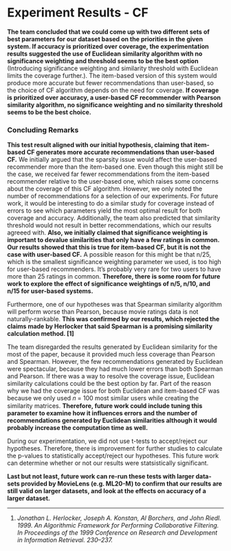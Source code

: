 # Experiment Results - CF
__The team concluded that we could come up with two different sets of best parameters for our dataset based on the priorities in the given system. If accuracy is prioritized over coverage, the experimentation results suggested the use of Euclidean similarity algorithm with no significance weighting and threshold seems to be the best option__ (Introducing significance weighting and similarity threshold with Euclidean limits the coverage further.). The item-based version of this system would produce more accurate but fewer recommendations than user-based, so the choice of CF algorithm depends on the need for coverage. __If coverage is prioritized over accuracy, a user-based CF recommender with Pearson similarity algorithm, no significance weighting and no similarity threshold seems to be the best choice.__

### Concluding Remarks
__This test result aligned with our initial hypothesis, claiming that item-based CF generates more accurate recommendations than user-based CF.__ We initially argued that the sparsity issue would affect the user-based recommender more than the item-based one. Even though this might still be the case, we received far fewer
recommendations from the item-based recommender relative to the user-based one, which raises some concerns about the coverage of this CF algorithm. However, we only
noted the number of recommendations for a selection of our experiments. For future work, it would be interesting to do a similar study for coverage instead of
errors to see which parameters yield the most optimal result for both coverage and accuracy. Additionally, the team also predicted that similarity threshold would
not result in better recommendations, which our results agreeed with. __Also, we initially claimed that significance weighting is important to devalue similarities
that only have a few ratings in common. Our results showed that this is true for item-based CF, but it is not the case with user-based CF.__ A possible reason for
this might be that n/25, which is the smallest significance weighting parameter we used, is too high for user-based recommenders. It’s probably very rare for two
users to have more than 25 ratings in common. __Therefore, there is some room for future work to explore the effect of significance weightings of n/5, n/10, and n/15 for user-based systems.__

Furthermore, one of our hypotheses was that Spearman similarity algorithm will perform worse than Pearson, because movie ratings data is not naturally-rankable.
__This was confirmed by our results, which rejected the claims made by Herlocker that said Spearman is a promising similarity calculation method. [1]__

The team disregarded the results generated by Euclidean similarity for the most of the paper, because it provided much less coverage than Pearson and Spearman.
However, the few recommendations generated by Euclidean were spectacular, because they had much lower errors than both Spearman and Pearson. If there was a way to
resolve the coverage issue, Euclidean similarity calculations could be the best option by far. Part of the reason why we had the coverage issue for both Euclidean
and item-based CF was because we only used 𝑛 = 100 most similar users while creating the similarity matrices. __Therefore, future work could include tuning this
parameter to examine how it influences errors and the number of recommendations generated by Euclidean similarities although it would probably increase the
computation time as well.__

During our experimentation, we did not use t-tests to accept/reject our hypotheses. Therefore, there is improvement for further studies to calculate the p-values to
statistically accept/reject our hypotheses. This future work can determine whether or not our results were statsistically significant.

__Last but not least, future work can re-run these tests with larger data-sets provided by MovieLens (e.g. ML20-M) to confirm that our results are still valid on
larger datasets, and look at the effects on accuracy of a larger dataset.__

- - - -

1. _Jonathan L. Herlocker, Joseph A. Konstan, Al Borchers, and John Riedl. 1999. An Algorithmic Framework for Performing Collaborative Filtering. In
Proceedings of the 1999 Conference on Research and Development in Information Retrieval. 230–237._
